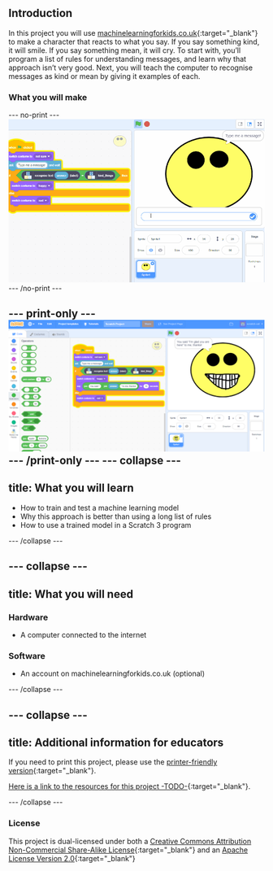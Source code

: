 ## Introduction

In this project you will use [machinelearningforkids.co.uk](machinelearningforkids.co.uk){:target="_blank"} to make a character that reacts to what you say. If you say something kind, it will smile. If you say something mean, it will cry.
To start with, you’ll program a list of rules for understanding messages, and learn why that approach isn’t very good.
Next, you will teach the computer to recognise messages as kind or mean by giving it examples of each.

### What you will make
--- no-print ---
![Complete project](images/happy-or-sad.gif)
--- /no-print ---

--- print-only ---
![Complete project](images/output-happy.png)
--- /print-only ---
--- collapse ---
---
title: What you will learn
---

+ How to train and test a machine learning model
+ Why this approach is better than using a long list of rules
+ How to use a trained model in a Scratch 3 program

--- /collapse ---

--- collapse ---
---
title: What you will need
---
### Hardware

+ A computer connected to the internet

### Software

+ An account on machinelearningforkids.co.uk (optional)

--- /collapse ---

--- collapse ---
---
title: Additional information for educators
---

If you need to print this project, please use the [printer-friendly version](https://projects.raspberrypi.org/en/projects/make-me-happy/print){:target="_blank"}.

[Here is a link to the resources for this project -TODO-](http://rpf.io/project-name-go){:target="_blank"}.

--- /collapse ---

### License

This project is dual-licensed under both a [Creative Commons Attribution Non-Commercial Share-Alike License](http://creativecommons.org/licenses/by-nc-sa/4.0/){:target="_blank"} and an [Apache License Version 2.0](http://www.apache.org/licenses/LICENSE-2.0){:target="_blank"}
